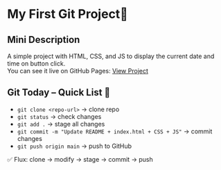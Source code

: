  # My First Git Project🚀

## Mini Description

A simple project with HTML, CSS, and JS to display the current date and time on button click.  
You can see it live on GitHub Pages: [View Project](https://andreipor.github.io/git_repo/)


## Git Today – Quick List 🚀

- `git clone <repo-url>` → clone repo
- `git status` → check changes
- `git add .` → stage all changes
- `git commit -m "Update README + index.html + CSS + JS"` → commit changes
- `git push origin main` → push to GitHub

✅ Flux: clone → modify → stage → commit → push
